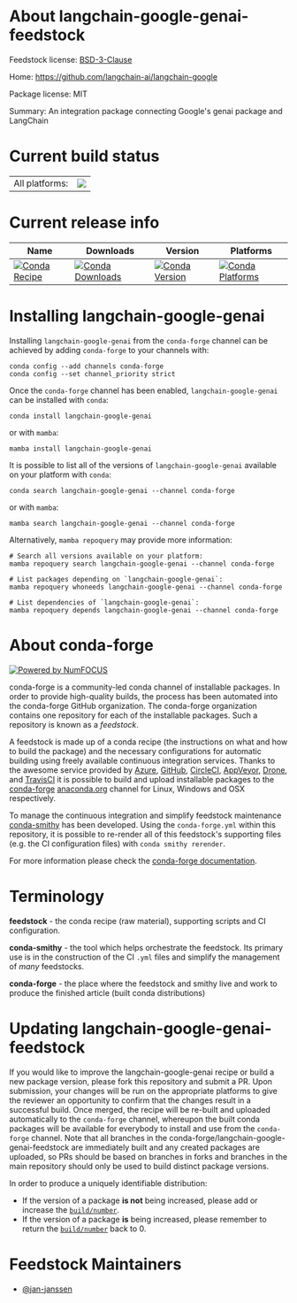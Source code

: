 About langchain-google-genai-feedstock
======================================

Feedstock license: [BSD-3-Clause](https://github.com/conda-forge/langchain-google-genai-feedstock/blob/main/LICENSE.txt)

Home: https://github.com/langchain-ai/langchain-google

Package license: MIT

Summary: An integration package connecting Google's genai package and LangChain

Current build status
====================


<table><tr><td>All platforms:</td>
    <td>
      <a href="https://dev.azure.com/conda-forge/feedstock-builds/_build/latest?definitionId=22324&branchName=main">
        <img src="https://dev.azure.com/conda-forge/feedstock-builds/_apis/build/status/langchain-google-genai-feedstock?branchName=main">
      </a>
    </td>
  </tr>
</table>

Current release info
====================

| Name | Downloads | Version | Platforms |
| --- | --- | --- | --- |
| [![Conda Recipe](https://img.shields.io/badge/recipe-langchain--google--genai-green.svg)](https://anaconda.org/conda-forge/langchain-google-genai) | [![Conda Downloads](https://img.shields.io/conda/dn/conda-forge/langchain-google-genai.svg)](https://anaconda.org/conda-forge/langchain-google-genai) | [![Conda Version](https://img.shields.io/conda/vn/conda-forge/langchain-google-genai.svg)](https://anaconda.org/conda-forge/langchain-google-genai) | [![Conda Platforms](https://img.shields.io/conda/pn/conda-forge/langchain-google-genai.svg)](https://anaconda.org/conda-forge/langchain-google-genai) |

Installing langchain-google-genai
=================================

Installing `langchain-google-genai` from the `conda-forge` channel can be achieved by adding `conda-forge` to your channels with:

```
conda config --add channels conda-forge
conda config --set channel_priority strict
```

Once the `conda-forge` channel has been enabled, `langchain-google-genai` can be installed with `conda`:

```
conda install langchain-google-genai
```

or with `mamba`:

```
mamba install langchain-google-genai
```

It is possible to list all of the versions of `langchain-google-genai` available on your platform with `conda`:

```
conda search langchain-google-genai --channel conda-forge
```

or with `mamba`:

```
mamba search langchain-google-genai --channel conda-forge
```

Alternatively, `mamba repoquery` may provide more information:

```
# Search all versions available on your platform:
mamba repoquery search langchain-google-genai --channel conda-forge

# List packages depending on `langchain-google-genai`:
mamba repoquery whoneeds langchain-google-genai --channel conda-forge

# List dependencies of `langchain-google-genai`:
mamba repoquery depends langchain-google-genai --channel conda-forge
```


About conda-forge
=================

[![Powered by
NumFOCUS](https://img.shields.io/badge/powered%20by-NumFOCUS-orange.svg?style=flat&colorA=E1523D&colorB=007D8A)](https://numfocus.org)

conda-forge is a community-led conda channel of installable packages.
In order to provide high-quality builds, the process has been automated into the
conda-forge GitHub organization. The conda-forge organization contains one repository
for each of the installable packages. Such a repository is known as a *feedstock*.

A feedstock is made up of a conda recipe (the instructions on what and how to build
the package) and the necessary configurations for automatic building using freely
available continuous integration services. Thanks to the awesome service provided by
[Azure](https://azure.microsoft.com/en-us/services/devops/), [GitHub](https://github.com/),
[CircleCI](https://circleci.com/), [AppVeyor](https://www.appveyor.com/),
[Drone](https://cloud.drone.io/welcome), and [TravisCI](https://travis-ci.com/)
it is possible to build and upload installable packages to the
[conda-forge](https://anaconda.org/conda-forge) [anaconda.org](https://anaconda.org/)
channel for Linux, Windows and OSX respectively.

To manage the continuous integration and simplify feedstock maintenance
[conda-smithy](https://github.com/conda-forge/conda-smithy) has been developed.
Using the ``conda-forge.yml`` within this repository, it is possible to re-render all of
this feedstock's supporting files (e.g. the CI configuration files) with ``conda smithy rerender``.

For more information please check the [conda-forge documentation](https://conda-forge.org/docs/).

Terminology
===========

**feedstock** - the conda recipe (raw material), supporting scripts and CI configuration.

**conda-smithy** - the tool which helps orchestrate the feedstock.
                   Its primary use is in the construction of the CI ``.yml`` files
                   and simplify the management of *many* feedstocks.

**conda-forge** - the place where the feedstock and smithy live and work to
                  produce the finished article (built conda distributions)


Updating langchain-google-genai-feedstock
=========================================

If you would like to improve the langchain-google-genai recipe or build a new
package version, please fork this repository and submit a PR. Upon submission,
your changes will be run on the appropriate platforms to give the reviewer an
opportunity to confirm that the changes result in a successful build. Once
merged, the recipe will be re-built and uploaded automatically to the
`conda-forge` channel, whereupon the built conda packages will be available for
everybody to install and use from the `conda-forge` channel.
Note that all branches in the conda-forge/langchain-google-genai-feedstock are
immediately built and any created packages are uploaded, so PRs should be based
on branches in forks and branches in the main repository should only be used to
build distinct package versions.

In order to produce a uniquely identifiable distribution:
 * If the version of a package **is not** being increased, please add or increase
   the [``build/number``](https://docs.conda.io/projects/conda-build/en/latest/resources/define-metadata.html#build-number-and-string).
 * If the version of a package **is** being increased, please remember to return
   the [``build/number``](https://docs.conda.io/projects/conda-build/en/latest/resources/define-metadata.html#build-number-and-string)
   back to 0.

Feedstock Maintainers
=====================

* [@jan-janssen](https://github.com/jan-janssen/)

